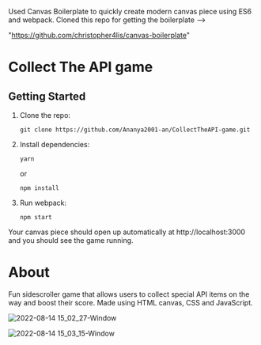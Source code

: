 Used Canvas Boilerplate to quickly create modern canvas piece using ES6 and webpack. Cloned this repo for getting the boilerplate -->

"https://github.com/christopher4lis/canvas-boilerplate"


# Collect The API game

## Getting Started

1.  Clone the repo:

        git clone https://github.com/Ananya2001-an/CollectTheAPI-game.git

2.  Install dependencies:

        yarn

    or

        npm install

3.  Run webpack:

        npm start

Your canvas piece should open up automatically at http://localhost:3000 and you should see the game running.

# About

Fun sidescroller game that allows users to collect special API items on the way and boost their score. Made using HTML canvas, CSS and JavaScript.

![2022-08-14 15_02_27-Window](https://user-images.githubusercontent.com/55504616/184533316-de623d77-bdbe-43f1-a2be-c89fccf9fea8.png)

![2022-08-14 15_03_15-Window](https://user-images.githubusercontent.com/55504616/184533325-b51aaf89-4fa6-4479-b696-f54e95fb404f.png)
